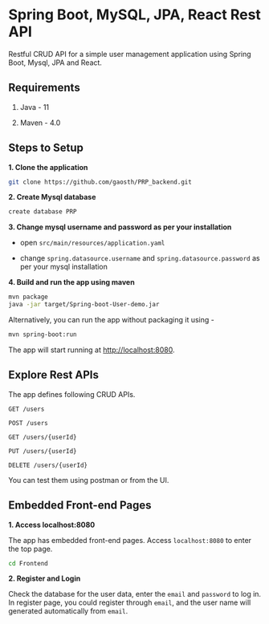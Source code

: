 # Spring Boot, MySQL, JPA, React Rest API

Restful CRUD API for a simple user management application using Spring Boot, Mysql, JPA and React.

## Requirements

1. Java - 11

2. Maven - 4.0

## Steps to Setup

**1. Clone the application**

```bash
git clone https://github.com/gaosth/PRP_backend.git
```

**2. Create Mysql database**
```bash
create database PRP
```

**3. Change mysql username and password as per your installation**

+ open `src/main/resources/application.yaml`

+ change `spring.datasource.username` and `spring.datasource.password` as per your mysql installation

**4. Build and run the app using maven**

```bash
mvn package
java -jar target/Spring-boot-User-demo.jar
```

Alternatively, you can run the app without packaging it using -

```bash
mvn spring-boot:run
```

The app will start running at <http://localhost:8080>.

## Explore Rest APIs

The app defines following CRUD APIs.

    GET /users
    
    POST /users
    
    GET /users/{userId}
    
    PUT /users/{userId}
    
    DELETE /users/{userId}

You can test them using postman or from the UI.

## Embedded Front-end Pages

**1. Access localhost:8080**

The app has embedded front-end pages. Access `localhost:8080` to enter the top page.

```bash
cd Frontend
```

**2. Register and Login**

Check the database for the user data, enter the `email` and `password` to log in. In register page, you could register through `email`, and the user name will generated automatically from `email`.

